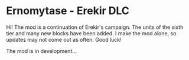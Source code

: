 # Ernomytase - Erekir DLC

Hi!
The mod is a continuation of Erekir's campaign. The units of the sixth tier and many new blocks have been added. I make the mod alone, so updates may not come out as often.
Good luck!

The mod is in development...
